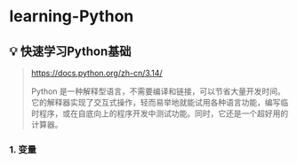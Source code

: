 # learning-Python

##  💡 快速学习Python基础
> https://docs.python.org/zh-cn/3.14/
> 
> Python 是一种解释型语言，不需要编译和链接，可以节省大量开发时间。
> 它的解释器实现了交互式操作，轻而易举地就能试用各种语言功能，编写临时程序，或在自底向上的程序开发中测试功能。同时，它还是一个超好用的计算器。


### 1. 变量

